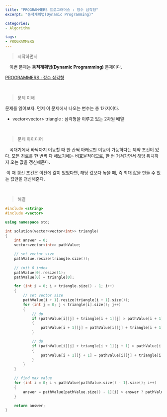 ```yaml
---
title: "PROGRAMMERS 프로그래머스 : 정수 삼각형"
excerpt: "동적계획법(Dynamic Programming)"

categories:
- Algorithm

tags:
- PROGRAMMERS
---
```


> 시작하면서

　이번 문제는 **동적계획법(Dynamic Programming)** 문제이다.

[PROGRAMMERS : 정수 삼각형](https://programmers.co.kr/learn/courses/30/lessons/43105)    

​    

> 문제 이해

   문제를 읽어보자. 먼저 이 문제에서 나오는 변수는 총 1가지이다.

- vector<vector<int>> triangle : 삼각형을 이루고 있는 2차원 배열

​    

> 문제 아이디어

　꼭대기에서 바닥까지 이동할 때 한 칸씩 아래로만 이동이 가능하다는 제약 조건이 있다. 모든 경로를 한 번씩 다 해보기에는 비효율적이므로, 한 번 거쳐가면서 해당 위치까지 오는 값을 갱신해준다.

​	이 때 갱신 조건은 이전에 값이 있었다면, 해당 값보다 높을 때, 즉 최대 값을 만들 수 있는 값만을 갱신해준다.

​    

>해결

```c++
#include <string>
#include <vector>

using namespace std;

int solution(vector<vector<int>> triangle) 
{
    int answer = 0;
    vector<vector<int>> pathValue;

    // set vector size
    pathValue.resize(triangle.size());
    
    // init 0 index
    pathValue[0].resize(1);
    pathValue[0] = triangle[0];

    for (int i = 0; i < triangle.size() - 1; i++)
    {
        // set vector size
        pathValue[i + 1].resize(triangle[i + 1].size());
        for (int j = 0; j < triangle[i].size(); j++)
        {
            // dp
            if (pathValue[i][j] + triangle[i + 1][j] > pathValue[i + 1][j])
            {
                pathValue[i + 1][j] = pathValue[i][j] + triangle[i + 1][j];
            }

            // dp
            if (pathValue[i][j] + triangle[i + 1][j + 1] > pathValue[i + 1][j + 1])
            {
                pathValue[i + 1][j + 1] = pathValue[i][j] + triangle[i + 1][j + 1];
            }
        }
    }

    // find max value
    for (int i = 0; i < pathValue[pathValue.size() - 1].size(); i++)
    {
        answer = pathValue[pathValue.size() - 1][i] > answer ? pathValue[pathValue.size() - 1][i] : answer;
    }

    return answer;
}
```
